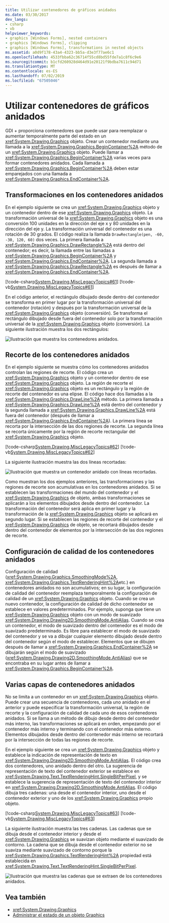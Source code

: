 ```yaml
---
title: Utilizar contenedores de gráficos anidados
ms.date: 03/30/2017
dev_langs:
- csharp
- vb
helpviewer_keywords:
- graphics [Windows Forms], nested containers
- graphics [Windows Forms], clipping
- graphics [Windows Forms], transformations in nested objects
ms.assetid: a0d9f178-43a4-4323-bb5a-d3e3f77ae6c1
ms.openlocfilehash: 4533fbba62c36714f55cd8bd55fde7a1c8f6c9e6
ms.sourcegitcommit: b1cfd260928d464d91e20121f9bdba7611c94d71
ms.translationtype: MT
ms.contentlocale: es-ES
ms.lasthandoff: 07/02/2019
ms.locfileid: "67505046"
---
```

# <a name="using-nested-graphics-containers"></a>Utilizar contenedores de gráficos anidados
GDI + proporciona contenedores que puede usar para reemplazar o aumentar temporalmente parte del estado en un <xref:System.Drawing.Graphics> objeto. Crear un contenedor mediante una llamada a la <xref:System.Drawing.Graphics.BeginContainer%2A> método de un <xref:System.Drawing.Graphics> objeto. Puede llamar a <xref:System.Drawing.Graphics.BeginContainer%2A> varias veces para formar contenedores anidados. Cada llamada a <xref:System.Drawing.Graphics.BeginContainer%2A> deben estar emparejados con una llamada a <xref:System.Drawing.Graphics.EndContainer%2A>.  
  
## <a name="transformations-in-nested-containers"></a>Transformaciones en los contenedores anidados  
 En el ejemplo siguiente se crea un <xref:System.Drawing.Graphics> objeto y un contenedor dentro de ese <xref:System.Drawing.Graphics> objeto. La transformación universal de la <xref:System.Drawing.Graphics> objeto es una conversión 100 unidades en la dirección del eje x y 80 unidades en la dirección del eje y. La transformación universal del contenedor es una rotación de 30 grados. El código realiza la llamada `DrawRectangle(pen, -60, -30, 120, 60)` dos veces. La primera llamada a <xref:System.Drawing.Graphics.DrawRectangle%2A> está dentro del contenedor; es decir, la llamada entre las llamadas a <xref:System.Drawing.Graphics.BeginContainer%2A> y <xref:System.Drawing.Graphics.EndContainer%2A>. La segunda llamada a <xref:System.Drawing.Graphics.DrawRectangle%2A> es después de llamar a <xref:System.Drawing.Graphics.EndContainer%2A>.  
  
 [!code-csharp[System.Drawing.MiscLegacyTopics#61](~/samples/snippets/csharp/VS_Snippets_Winforms/System.Drawing.MiscLegacyTopics/CS/Class1.cs#61)]
 [!code-vb[System.Drawing.MiscLegacyTopics#61](~/samples/snippets/visualbasic/VS_Snippets_Winforms/System.Drawing.MiscLegacyTopics/VB/Class1.vb#61)]  
  
 En el código anterior, el rectángulo dibujado desde dentro del contenedor se transforma en primer lugar por la transformación universal del contenedor (rotación) y después por la transformación universal de la <xref:System.Drawing.Graphics> objeto (conversión). Se transforma el rectángulo dibujado desde fuera del contenedor solo por la transformación universal de la <xref:System.Drawing.Graphics> objeto (conversión). La siguiente ilustración muestra los dos rectángulos: 
  
 ![Ilustración que muestra los contenedores anidados.](./media/using-nested-graphics-containers/nested-containers-illustration.png)  
  
## <a name="clipping-in-nested-containers"></a>Recorte de los contenedores anidados  
 En el ejemplo siguiente se muestra cómo los contenedores anidados controlan las regiones de recorte. El código crea un <xref:System.Drawing.Graphics> objeto y un contenedor dentro de ese <xref:System.Drawing.Graphics> objeto. La región de recorte el <xref:System.Drawing.Graphics> objeto es un rectángulo y la región de recorte del contenedor es una elipse. El código hace dos llamadas a la <xref:System.Drawing.Graphics.DrawLine%2A> método. La primera llamada a <xref:System.Drawing.Graphics.DrawLine%2A> está dentro del contenedor y la segunda llamada a <xref:System.Drawing.Graphics.DrawLine%2A> está fuera del contenedor (después de llamar a <xref:System.Drawing.Graphics.EndContainer%2A>). La primera línea se recorta por la intersección de las dos regiones de recorte. La segunda línea se recorta únicamente por la región de recorte rectangular del <xref:System.Drawing.Graphics> objeto.  
  
 [!code-csharp[System.Drawing.MiscLegacyTopics#62](~/samples/snippets/csharp/VS_Snippets_Winforms/System.Drawing.MiscLegacyTopics/CS/Class1.cs#62)]
 [!code-vb[System.Drawing.MiscLegacyTopics#62](~/samples/snippets/visualbasic/VS_Snippets_Winforms/System.Drawing.MiscLegacyTopics/VB/Class1.vb#62)]  
  
 La siguiente ilustración muestra las dos líneas recortadas:
  
 ![Ilustración que muestra un contenedor anidado con líneas recortadas.](./media/using-nested-graphics-containers/nested-container-clipped-lines.png)  
  
 Como muestran los dos ejemplos anteriores, las transformaciones y las regiones de recorte son acumulativas en los contenedores anidados. Si se establecen las transformaciones del mundo del contenedor y el <xref:System.Drawing.Graphics> de objeto, ambas transformaciones se aplicarán a los elementos dibujados desde dentro del contenedor. La transformación del contenedor será aplica en primer lugar y la transformación de la <xref:System.Drawing.Graphics> objeto se aplicará en segundo lugar. Si se establecen las regiones de recorte del contenedor y el <xref:System.Drawing.Graphics> de objeto, se recortará dibujados desde dentro del contenedor de elementos por la intersección de las dos regiones de recorte.  
  
## <a name="quality-settings-in-nested-containers"></a>Configuración de calidad de los contenedores anidados  
 Configuración de calidad (<xref:System.Drawing.Graphics.SmoothingMode%2A>, <xref:System.Drawing.Graphics.TextRenderingHint%2A>etc.) en contenedores anidados no son acumulativos; en su lugar, la configuración de calidad del contenedor reemplaza temporalmente la configuración de calidad de un <xref:System.Drawing.Graphics> objeto. Cuando se crea un nuevo contenedor, la configuración de calidad de dicho contenedor se establece en valores predeterminados. Por ejemplo, suponga que tiene un <xref:System.Drawing.Graphics> objeto con un modo de suavizado <xref:System.Drawing.Drawing2D.SmoothingMode.AntiAlias>. Cuando se crea un contenedor, el modo de suavizado dentro del contenedor es el modo de suavizado predeterminado. Es libre para establecer el modo de suavizado del contenedor y se va a dibujar cualquier elemento dibujado desde dentro del contenedor según el modo de establecer. Elementos que se dibujen después de llamar a <xref:System.Drawing.Graphics.EndContainer%2A> se dibujarán según el modo de suavizado (<xref:System.Drawing.Drawing2D.SmoothingMode.AntiAlias>) que se encontraba en su lugar antes de llamar a <xref:System.Drawing.Graphics.BeginContainer%2A>.  
  
## <a name="several-layers-of-nested-containers"></a>Varias capas de contenedores anidados  
 No se limita a un contenedor en un <xref:System.Drawing.Graphics> objeto. Puede crear una secuencia de contenedores, cada uno anidado en el anterior y puede especificar la transformación universal, la región de recorte y la configuración de calidad de cada uno de esos contenedores anidados. Si se llama a un método de dibujo desde dentro del contenedor más interno, las transformaciones se aplicará en orden, empezando por el contenedor más interno y terminando con el contenedor más externo. Elementos dibujados desde dentro del contenedor más interno se recortará por la intersección de todas las regiones de recorte.  
  
 En el ejemplo siguiente se crea un <xref:System.Drawing.Graphics> objeto y establece la indicación de representación de texto en <xref:System.Drawing.Drawing2D.SmoothingMode.AntiAlias>. El código crea dos contenedores, uno anidado dentro del otro. La sugerencia de representación de texto del contenedor exterior se establece en <xref:System.Drawing.Text.TextRenderingHint.SingleBitPerPixel>, y se establece la sugerencia de representación de texto del contenedor interior en <xref:System.Drawing.Drawing2D.SmoothingMode.AntiAlias>. El código dibuja tres cadenas: una desde el contenedor interior, uno desde el contenedor exterior y uno de los <xref:System.Drawing.Graphics> propio objeto.  
  
 [!code-csharp[System.Drawing.MiscLegacyTopics#63](~/samples/snippets/csharp/VS_Snippets_Winforms/System.Drawing.MiscLegacyTopics/CS/Class1.cs#63)]
 [!code-vb[System.Drawing.MiscLegacyTopics#63](~/samples/snippets/visualbasic/VS_Snippets_Winforms/System.Drawing.MiscLegacyTopics/VB/Class1.vb#63)]  
  
 La siguiente ilustración muestra las tres cadenas. Las cadenas que se dibuja desde el contenedor interior y desde el <xref:System.Drawing.Graphics> se suavizan objeto mediante el suavizado de contorno. La cadena que se dibuja desde el contenedor exterior no se suaviza mediante suavizado de contorno porque la <xref:System.Drawing.Graphics.TextRenderingHint%2A> propiedad está establecida en <xref:System.Drawing.Text.TextRenderingHint.SingleBitPerPixel>.  
  
 ![Ilustración que muestra las cadenas que se extraen de los contenedores anidados.](./media/using-nested-graphics-containers/nested-containers-three-strings.png)  
  
## <a name="see-also"></a>Vea también

- <xref:System.Drawing.Graphics>
- [Administrar el estado de un objeto Graphics](managing-the-state-of-a-graphics-object.md)
